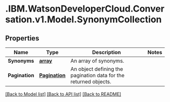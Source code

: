 # .IBM.WatsonDeveloperCloud.Conversation.v1.Model.SynonymCollection
## Properties

Name | Type | Description | Notes
------------ | ------------- | ------------- | -------------
**Synonyms** | [**array<Synonym>**](Synonym.md) | An array of synonyms. | 
**Pagination** | [**Pagination**](Pagination.md) | An object defining the pagination data for the returned objects. | 

[[Back to Model list]](../README.md#documentation-for-models) [[Back to API list]](../README.md#documentation-for-api-endpoints) [[Back to README]](../README.md)

